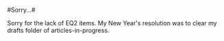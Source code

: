 #Sorry...#

Sorry for the lack of EQ2 items. My New Year's resolution was to clear my drafts folder of articles-in-progress.
